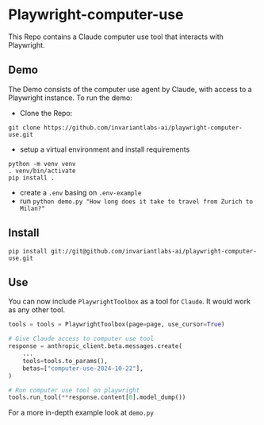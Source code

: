# Playwright-computer-use

This Repo contains a Claude computer use tool that interacts with Playwright.


## Demo
The Demo consists of the computer use agent by Claude, with access to a Playwright instance.
To run the demo:
* Clone the Repo:
```
git clone https://github.com/invariantlabs-ai/playwright-computer-use.git
```
* setup a virtual environment and install requirements
```
python -m venv venv
. venv/bin/activate
pip install .
```
* create a `.env` basing on `.env-example`
* run `python demo.py "How long does it take to travel from Zurich to Milan?"`

## Install
```
pip install git://git@github.com/invariantlabs-ai/playwright-computer-use.git
```
## Use
You can now include `PlaywrightToolbox` as a tool for `Claude`. It would work as any other tool.
```python
tools = tools = PlaywrightToolbox(page=page, use_cursor=True)

# Give Claude access to computer use tool
response = anthropic_client.beta.messages.create(
    ...
    tools=tools.to_params(),
    betas=["computer-use-2024-10-22"],
)

# Run computer use tool on playwright
tools.run_tool(**response.content[0].model_dump())
```
For a more in-depth example look at `demo.py`
